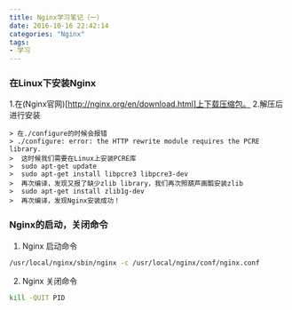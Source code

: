 ```yaml
---
title: Nginx学习笔记（一）
date: 2016-10-16 22:42:14
categories: "Nginx"
tags:
- 学习
---
```

### 在Linux下安装Nginx ###
1.在(Nginx官网)[http://nginx.org/en/download.html]上下载压缩包。
2.解压后进行安装
<!-- more -->

    > 在./configure的时候会报错
    > ./configure: error: the HTTP rewrite module requires the PCRE library.
    >  这时候我们需要在Linux上安装PCRE库
    >  sudo apt-get update
    >  sudo apt-get install libpcre3 libpcre3-dev
    >  再次编译，发现又报了缺少zlib library，我们再次照葫芦画瓢安装zlib
    >  sudo apt-get install zlib1g-dev
    >  再次编译，发现Nginx安装成功！

### Nginx的启动，关闭命令 ###
1. Nginx 启动命令

```bash
/usr/local/nginx/sbin/nginx -c /usr/local/nginx/conf/nginx.conf
```

2. Nginx 关闭命令
```bash
kill -QUIT PID
```


